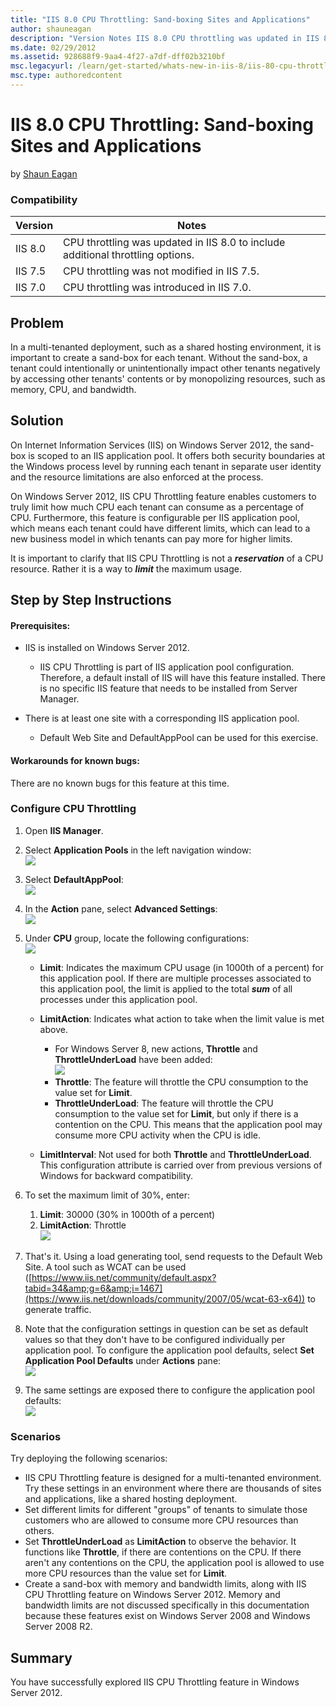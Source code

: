 ```yaml
---
title: "IIS 8.0 CPU Throttling: Sand-boxing Sites and Applications"
author: shauneagan
description: "Version Notes IIS 8.0 CPU throttling was updated in IIS 8.0 to include additional throttling options. IIS 7.5 CPU throttling was not modified in IIS 7.5. IIS..."
ms.date: 02/29/2012
ms.assetid: 928688f9-9aa4-4f27-a7df-dff02b3210bf
msc.legacyurl: /learn/get-started/whats-new-in-iis-8/iis-80-cpu-throttling-sand-boxing-sites-and-applications
msc.type: authoredcontent
---
```

# IIS 8.0 CPU Throttling: Sand-boxing Sites and Applications

by [Shaun Eagan](https://github.com/shauneagan)

### Compatibility

| Version | Notes |
| --- | --- |
| IIS 8.0 | CPU throttling was updated in IIS 8.0 to include additional throttling options. |
| IIS 7.5 | CPU throttling was not modified in IIS 7.5. |
| IIS 7.0 | CPU throttling was introduced in IIS 7.0. |

<a id="TOC301258515"></a>

## Problem

In a multi-tenanted deployment, such as a shared hosting environment, it is important to create a sand-box for each tenant. Without the sand-box, a tenant could intentionally or unintentionally impact other tenants negatively by accessing other tenants' contents or by monopolizing resources, such as memory, CPU, and bandwidth.

<a id="TOC301258516"></a>

## Solution

On Internet Information Services (IIS) on Windows Server 2012, the sand-box is scoped to an IIS application pool. It offers both security boundaries at the Windows process level by running each tenant in separate user identity and the resource limitations are also enforced at the process.

On Windows Server 2012, IIS CPU Throttling feature enables customers to truly limit how much CPU each tenant can consume as a percentage of CPU. Furthermore, this feature is configurable per IIS application pool, which means each tenant could have different limits, which can lead to a new business model in which tenants can pay more for higher limits.

It is important to clarify that IIS CPU Throttling is not a ***reservation*** of a CPU resource. Rather it is a way to ***limit*** the maximum usage.

<a id="TOC301258517"></a>

## Step by Step Instructions

#### Prerequisites:

- IIS is installed on Windows Server 2012. 

    - IIS CPU Throttling is part of IIS application pool configuration. Therefore, a default install of IIS will have this feature installed. There is no specific IIS feature that needs to be installed from Server Manager.
- There is at least one site with a corresponding IIS application pool. 

    - Default Web Site and DefaultAppPool can be used for this exercise.

#### Workarounds for known bugs:

There are no known bugs for this feature at this time.

### Configure CPU Throttling

1. Open **IIS Manager**.
2. Select **Application Pools** in the left navigation window:  
    ![](iis-80-cpu-throttling-sand-boxing-sites-and-applications/_static/image1.png)
3. Select **DefaultAppPool**:  
    ![](iis-80-cpu-throttling-sand-boxing-sites-and-applications/_static/image3.png)
4. In the **Action** pane, select **Advanced Settings**:  
    ![](iis-80-cpu-throttling-sand-boxing-sites-and-applications/_static/image5.png)
5. Under **CPU** group, locate the following configurations:  
    ![](iis-80-cpu-throttling-sand-boxing-sites-and-applications/_static/image7.png)

    - **Limit**: Indicates the maximum CPU usage (in 1000th of a percent) for this application pool. If there are multiple processes associated to this application pool, the limit is applied to the total ***sum*** of all processes under this application pool.
    - **LimitAction**: Indicates what action to take when the limit value is met above. 

        - For Windows Server 8, new actions, **Throttle** and **ThrottleUnderLoad** have been added:  
            ![](iis-80-cpu-throttling-sand-boxing-sites-and-applications/_static/image9.png)
        - **Throttle**: The feature will throttle the CPU consumption to the value set for **Limit**.
        - **ThrottleUnderLoad**: The feature will throttle the CPU consumption to the value set for **Limit**, but only if there is a contention on the CPU. This means that the application pool may consume more CPU activity when the CPU is idle.
    - **LimitInterval**: Not used for both **Throttle** and **ThrottleUnderLoad**. This configuration attribute is carried over from previous versions of Windows for backward compatibility.
6. To set the maximum limit of 30%, enter: 

    1. **Limit**: 30000 (30% in 1000th of a percent)
    2. **LimitAction**: Throttle  
        ![](iis-80-cpu-throttling-sand-boxing-sites-and-applications/_static/image11.png)
7. That's it. Using a load generating tool, send requests to the Default Web Site. A tool such as WCAT can be used ([https://www.iis.net/community/default.aspx?tabid=34&amp;g=6&amp;i=1467](https://www.iis.net/downloads/community/2007/05/wcat-63-x64)) to generate traffic.
8. Note that the configuration settings in question can be set as default values so that they don't have to be configured individually per application pool. To configure the application pool defaults, select **Set Application Pool Defaults** under **Actions** pane:  
    ![](iis-80-cpu-throttling-sand-boxing-sites-and-applications/_static/image13.png)
9. The same settings are exposed there to configure the application pool defaults:  
    ![](iis-80-cpu-throttling-sand-boxing-sites-and-applications/_static/image15.png)

### Scenarios

Try deploying the following scenarios:

- IIS CPU Throttling feature is designed for a multi-tenanted environment. Try these settings in an environment where there are thousands of sites and applications, like a shared hosting deployment.
- Set different limits for different "groups" of tenants to simulate those customers who are allowed to consume more CPU resources than others.
- Set **ThrottleUnderLoad** as **LimitAction** to observe the behavior. It functions like **Throttle**, if there are contentions on the CPU. If there aren't any contentions on the CPU, the application pool is allowed to use more CPU resources than the value set for **Limit**.
- Create a sand-box with memory and bandwidth limits, along with IIS CPU Throttling feature on Windows Server 2012. Memory and bandwidth limits are not discussed specifically in this documentation because these features exist on Windows Server 2008 and Windows Server 2008 R2.

<a id="TOC301258518"></a>

## Summary

You have successfully explored IIS CPU Throttling feature in Windows Server 2012.
